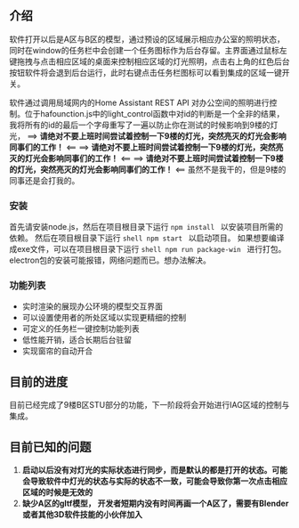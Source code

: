 ## 介绍

软件打开以后是A区与B区的模型，通过预设的区域展示相应办公室的照明状态， 同时在window的任务栏中会创建一个任务图标作为后台存留。主界面通过鼠标左键拖拽与点击相应区域的桌面来控制相应区域的灯光照明，点击右上角的红色后台按钮软件将会退到后台运行，此时右键点击任务栏图标可以看到集成的区域一键开关。

软件通过调用局域网内的Home Assistant REST API 对办公空间的照明进行控制。位于hafounction.js中的light_control函数中对id的判断是一个全非的结果，我将所有的id的最后一个字母重写了一遍以防止你在测试的时候影响到9楼的灯光，
==> **请绝对不要上班时间尝试着控制一下9楼的灯光，突然亮灭的灯光会影响同事们的工作！** <==
==> **请绝对不要上班时间尝试着控制一下9楼的灯光，突然亮灭的灯光会影响同事们的工作！** <==
==> **请绝对不要上班时间尝试着控制一下9楼的灯光，突然亮灭的灯光会影响同事们的工作！** <==
虽然不是我干的，但是9楼的同事还是会打我的。

### 安装
首先请安装node.js，然后在项目根目录下运行
```npm install ```
以安装项目所需的依赖。
然后在项目根目录下运行
```shell npm start ```
以启动项目。
如果想要编译成exe文件，可以在项目根目录下运行
```shell npm run package-win ```
进行打包。 electron包的安装可能报错，网络问题而已。想办法解决。


### 功能列表

- 实时渲染的展现办公环境的模型交互界面
- 可以设置使用者的所处区域以实现更精细的控制
- 可定义的任务栏一键控制功能列表
- 低性能开销，适合长期后台驻留
- 实现窗帘的自动开合

## 目前的进度

目前已经完成了9楼B区STU部分的功能，下一阶段将会开始进行IAG区域的控制与集成。



## 目前已知的问题

1. **启动以后没有对灯光的实际状态进行同步，而是默认的都是打开的状态。可能会导致软件中灯光的状态与实际的状态不一致，可能会导致你第一次点击相应区域的时候是无效的**
2. **缺少A区的gltf模型， 开发者短期内没有时间再画一个A区了，需要有Blender或者其他3D软件技能的小伙伴加入**

